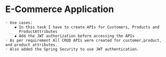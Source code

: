# E-Commerce Application
    ◦ Use cases:
        ▪ In this task I have to create APIs for Customers, Products and 
          ProductAttributes
        ▪ Add the JWT authorization before accessing the APIs
    ◦ As per requirement All CRUD APIs were created for customer,product, and product attributes.
    ◦ Also added the Spring Security to use JWT authentication.
